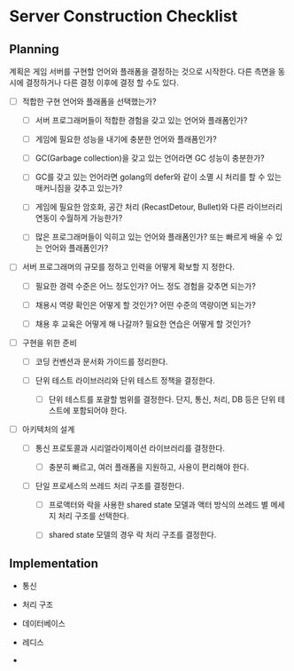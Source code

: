 # Server Construction Checklist 

## Planning 

계획은 게임 서버를 구현할 언어와 플래폼을 결정하는 것으로 시작한다. 
다른 측면을 동시에 결정하거나 다른 결정 이후에 결정 할 수도 있다. 

- [ ] 적합한 구현 언어와 플래폼을 선택했는가? 

    - [ ] 서버 프로그래머들이 적합한 경험을 갖고 있는 언어와 플래폼인가? 

    - [ ] 게임에 필요한 성능을 내기에 충분한 언어와 플래폼인가? 

    - [ ] GC(Garbage collection)을 갖고 있는 언어라면 GC 성능이 충분한가? 

    - [ ] GC를 갖고 있는 언어라면 golang의 defer와 같이 소멸 시 처리를 할 수 있는 매커니짐을 갖추고 있는가? 

    - [ ] 게임에 필요한 암호화, 공간 처리 (RecastDetour, Bullet)와 다른 라이브러리 연동이 수월하게 가능한가? 

    - [ ] 많은 프로그래머들이 익히고 있는 언어와 플래폼인가? 또는 빠르게 배울 수 있는 언어와 플래폼인가? 



- [ ] 서버 프로그래머의 규모를 정하고 인력을 어떻게 확보할 지 정한다. 

    - [ ] 필요한 경력 수준은 어느 정도인가? 어느 정도 경험을 갖추면 되는가? 

    - [ ] 채용시 역량 확인은 어떻게 할 것인가? 어떤 수준의 역량이면 되는가? 

    - [ ] 채용 후 교육은 어떻게 해 나갈까? 필요한 연습은 어떻게 할 것인가? 


- [ ] 구현을 위한 준비 

    - [ ] 코딩 컨벤션과 문서화 가이드를 정리한다. 

    - [ ] 단위 테스트 라이브러리와 단위 테스트 정책을 결정한다. 

        - [ ] 단위 테스트를 포괄할 범위를 결정한다. 단지, 통신, 처리, DB 등은 단위 테스트에 포함되어야 한다. 


- [ ] 아키텍처의 설계 

    - [ ] 통신 프로토콜과 시리얼라이제이션 라이브러리를 결정한다. 

        - [ ] 충분히 빠르고, 여러 플래폼을 지원하고, 사용이 편리해야 한다. 

    - [ ] 단일 프로세스의 쓰레드 처리 구조를 결정한다. 

        - [ ] 프로액터와 락을 사용한 shared state 모델과 액터 방식의 쓰레드 별 메세지 처리 구조를 선택한다. 

        - [ ] shared state 모델의 경우 락 처리 구조를 결정한다. 


## Implementation 

- 통신 

- 처리 구조 

- 데이터베이스 

- 레디스 

- 


